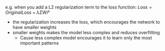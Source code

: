 e.g. when you add a L2 regularization term to the loss function:
$Loss = Original Loss + λ Σ Wi²$
- the regularization increases the loss, which encourages the network to have smaller weights
- smaller weights makes the model less complex and reduces overfitting
	- Cause less complex model encourages it to learn only the most important patterns
